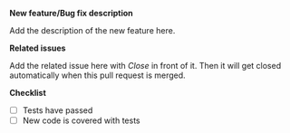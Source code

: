 **New feature/Bug fix description**

Add the description of the new feature here.

**Related issues**

Add the related issue here with _Close_ in front of it. Then it will get closed automatically when this pull request is merged.

**Checklist**

- [ ] Tests have passed
- [ ] New code is covered with tests
